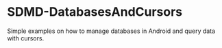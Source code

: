 # SDMD-DatabasesAndCursors

Simple examples on how to manage databases in Android and query data with cursors.

